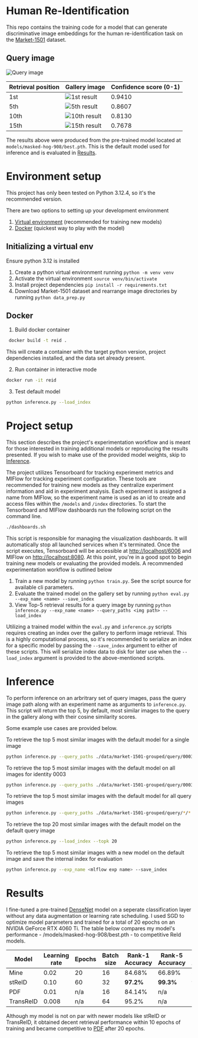 # Human Re-Identification

This repo contains the training code for a model that can generate discriminative image embeddings for the human re-identification task on the [Market-1501](https://paperswithcode.com/dataset/market-1501) dataset.

## Query image
![Query image](./assets/query_image.png "Query image")

| Retrieval position | Gallery image                           | Confidence score (0-1) |
| ------------------ | --------------------------------------- | ---------------------- |
| 1st                | ![1st result](./assets/top1_9410.png)   | 0.9410                 |
| 5th                | ![5th result](./assets/top5_8607.png)   | 0.8607                 |
| 10th               | ![10th result](./assets/top10_8130.png) | 0.8130                 |
| 15th               | ![15th result](./assets/top15_7678.png) | 0.7678                 |

The results above were produced from the pre-trained model located at `models/masked-hog-908/best.pth`. This is the default model used for inference and is evaluated in [Results](#results).

# Environment setup
This project has only been tested on Python 3.12.4, so it's the recommended version.

There are two options to setting up your development environment

1. [Virtual environment](#initializing-a-virtual-env) (recommended for training new models)
2. [Docker](#docker) (quickest way to play with the model)


## Initializing a virtual env
  Ensure python 3.12 is installed

   1. Create a python virtual environment running `python -m venv venv`
   2. Activate the virtual environment `source venv/bin/activate`
   3. Install project dependencies `pip install -r requirements.txt`
   4. Download Market-1501 dataset and rearrange image directories by running `python data_prep.py`

## Docker

1. Build docker container 
```bash
 docker build -t reid .
```
This will create a container with the target python version, project dependencies installed, and the data set already present.

2. Run container in interactive mode
```bash
docker run -it reid
```

3. Test default model
```bash
python inference.py --load_index
```

# Project setup
This section describes the project's experimentation workflow and is meant for those interested in training additional models or
reproducing the results presented. If you wish to make use of the provided model weights, skip to [Inference](#inference).

The project utilizes Tensorboard for tracking experiment metrics and MlFlow for tracking experiment configuration.
These tools are recommended for training new models as they centralize experiment information and aid in experiment analysis. Each experiment is assigned a name from MlFlow, so the experiment name is used as an id to create and access files within the `/models` and `/index` directories.
 To start the Tensorboard and MlFlow dashboards run the following script on the command line.
 ```bash 
 ./dashboards.sh
 ```
   This script is responsible for managing the visualization dashboards. It will automatically stop all launched services when it's terminated. Once the script executes, Tensorboard will be accessible at [http://localhost/6006](http://localhost:6006) and MlFlow on [http://localhost:8080](http:/localhost:8080). At this point, you're in a good spot to begin training new models or evaluating the provided models. A recommended experimentation workflow is outlined below

1. Train a new model by running `python train.py`. See the script source for available cli parameters.
2. Evaluate the trained model on the gallery set by running `python eval.py --exp_name <name> --save_index`
3. View Top-5 retrieval results for a query image by running `python inference.py --exp_name <name> --query_paths <img path> --load_index`

Utilizing a trained model within the `eval.py` and `inference.py` scripts requires creating an index over the gallery to perform image retrieval. This is a highly computational process, so it's recommended to serialize an index for a specific model by passing the `--save_index` argument to either of these scripts. This will serialize index data to disk for later use when the `--load_index` argument is provided to the above-mentioned scripts.

# Inference

To perform inference on an arbritrary set of query images, pass the query image path along with an experiment name as arguments to `inference.py`. This script will return the top 5, by default, most similar images to the query in the gallery along with their cosine similarity scores.


Some example use cases are provided below.

To retrieve the top 5 most similar images with the default model for a single image
```bash
python inference.py --query_paths ./data/market-1501-grouped/query/0003/0003_c1s6_015971_00.jpg --load_index
```

To retrieve the top 5 most similar images with the default model on all images for identity 0003
```bash
python inference.py --query_paths ./data/market-1501-grouped/query/0003/* --load_index
```

To retrieve the top 5 most similar images with the default model for all query images
```bash
python inference.py --query_paths ./data/market-1501-grouped/query/*/* --load_index
```

To retrieve the top 20 most similar images with the default model on the default query image
```bash
python inference.py --load_index --topk 20
```

To retrieve the top 5 most similar images with a new model on the default image and save the internal index for evaluation
```bash
python inference.py --exp_name <mlflow exp name> --save_index
```

# Results

I fine-tuned a pre-trained [DenseNet](https://arxiv.org/abs/1608.06993) model on a seperate classification layer without any data augmentation or learning rate scheduling. I used SGD to optimize model parameters and trained for a total of 20 epochs on an NVIDIA GeForce RTX 4060 Ti. The table below compares my model's performance - /models/masked-hog-908/best.pth - to competitive ReId models.

| Model     | Learning rate | Epochs | Batch size | Rank-1 Accuracy | Rank-5 Accuracy | Rank-10 Accuracy | mAP       |
| --------- | ------------- | ------ | ---------- | --------------- | --------------- | ---------------- | --------- |
| Mine      | 0.02          | 20     | 16         | 84.68%          | 66.89%          | 47.77%           | 65.34%    |
| stReID    | 0.10          | 60     | 32         | **97.2%**       | **99.3%**       | **99.5%**        | 86.7%     |
| PDF       | 0.01          | n/a    | 16         | 84.14%          | n/a             | n/a              | 64.41%    |
| TransReID | 0.008         | n/a    | 64         | 95.2%           | n/a             | n/a              | **89.5%** |

Although my model is not on par with newer models like stReID or TransReID, it obtained decent retrieval performance within 10 epochs of training and became competitive to [PDF](https://paperswithcode.com/paper/pose-driven-deep-convolutional-model-for) after 20 epochs.